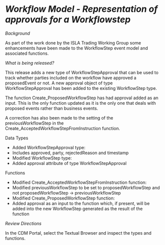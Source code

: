 # *Workflow Model - Representation of approvals for a Workflowstep*

_Background_

As part of the work done by the ISLA Trading Working Group some enhancements have been made to the WorkflowStep event model and associated functions.

_What is being released?_

This release adds a new type of WorkflowStepApproval that can be used to track whether parties included on the workflow have approved a proposedEvent or not. A new approval object of type WorkflowStepApproval has been added to the existing WorkflowStep type.

The function Create_ProposedWorkflowStep has had approval added as an input. This is the only function updated as it is the only one that deals with proposed events rather than business events.

A correction has also been made to the setting of the previousWorkflowStep in the Create_AcceptedWorkflowStepFromInstruction function.

Data Types

- Added WorkflowStepApproval type:
- Includes approved, party, rejectedReason and timestamp
- Modified WorkflowStep type:
- Added approval attribute of type WorkflowStepApproval

Functions

- Modified Create_AcceptedWorkflowStepFromInstruction function:
- Modified previousWorkflowStep to be set to proposedWorkflowStep and not proposedWorkflowStep -> previousWorkflowStep
- Modified Create_ProposedWorkflowStep function:
- Added approval as an input to the function which, if present, will be added into the new WorkflowStep generated as the result of the function

_Review Directions_

In the CDM Portal, select the Textual Browser and inspect the types and functions.
